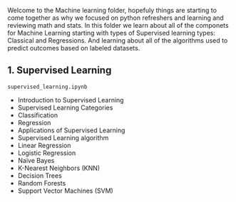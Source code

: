  Welcome to the Machine learning folder, hopefuly things are starting to come together as why we focused on python refreshers and learning and reviewing math and stats.
 In this folder we learn about all of the componets for Machine Learning starting with types of Supervised learning types: Classical and Regressions. And learning about all of the algorithms used to predict outcomes based on labeled datasets.

## 1. Supervised Learning

`supervised_learning.ipynb`

-   Introduction to Supervised Learning
-   Supervised Learning Categories
-   Classification
-   Regression
-   Applications of Supervised Learning
-   Supervised Learning algorithm
-   Linear Regression
-   Logistic Regression
-   Naïve Bayes
-   K-Nearest Neighbors (KNN)
-   Decision Trees
-   Random Forests
-   Support Vector Machines (SVM)